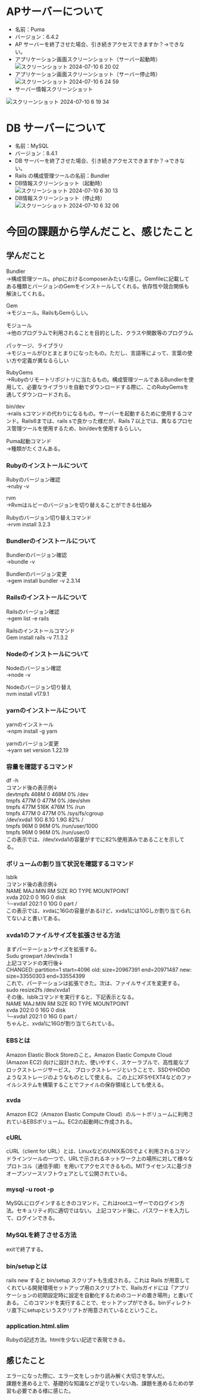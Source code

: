 # APサーバーについて
- 名前：Puma 
- バージョン：6.4.2
- AP サーバーを終了させた場合、引き続きアクセスできますか？→できない。
- アプリケーション画面スクリーンショット（サーバー起動時）
![スクリーンショット 2024-07-10 6 20 02](https://github.com/kima-s/forAWS/assets/130459578/a8a31480-7563-4468-a87a-7cb07c444e33)
- アプリケーション画面スクリーンショット（サーバー停止時）
![スクリーンショット 2024-07-10 6 24 59](https://github.com/kima-s/forAWS/assets/130459578/fa21de20-8aae-4dec-be8d-1d0378d1552e)
- サーバー情報スクリーンショット

![スクリーンショット 2024-07-10 6 19 34](https://github.com/kima-s/forAWS/assets/130459578/972cd610-76ea-42cb-8709-7464c7ba5398)

# DB サーバーについて
- 名前：MySQL
- バージョン：8.4.1
- DB サーバーを終了させた場合、引き続きアクセスできますか？→できない。
- Rails の構成管理ツールの名前：Bundler
- DB情報スクリーンショット（起動時）
![スクリーンショット 2024-07-10 6 30 13](https://github.com/kima-s/forAWS/assets/130459578/259467b6-8006-4f7c-add8-6032eb31cade)
- DB情報スクリーンショット（停止時）
![スクリーンショット 2024-07-10 6 32 06](https://github.com/kima-s/forAWS/assets/130459578/3c13197f-0075-43ad-b325-8d02700aebc7)

# 今回の課題から学んだこと、感じたこと
## 学んだこと
Bundler　  
→構成管理ツール。phpにおけるcomposerみたいな感じ。Gemfileに記載してある種類とバージョンのGemをインストールしてくれる。依存性や競合関係も解決してくれる。

Gem  
→モジュール。RailsもGemらしい。

モジュール   
→他のプログラムで利用されることを目的とした、クラスや関数等のプログラム

パッケージ、ライブラリ   
→モジュールがひとまとまりになったもの。ただし、言語等によって、言葉の使い方や定義が異なるらしい

RubyGems   
→Rubyのリモートリポジトリに当たるもの。構成管理ツールであるBundlerを使用して、必要なライブラリを自動でダウンロードする際に、このRubyGemsを通してダウンロードされる。

bin/dev   
→rails sコマンドの代わりになるもの。サーバーを起動するために使用するコマンド。Rails6までは、rails sで良かった様だが、Rails７以上では、異なるプロセス管理ツールを使用するため、bin/devを使用するらしい。

Puma起動コマンド   
→種類がたくさんある。

### Rubyのインストールについて
Rubyのバージョン確認   
→ruby -v

rvm   
→Rvmはルビーのバージョンを切り替えることができる仕組み

Rubyのバージョン切り替えコマンド   
→rvm install 3.2.3

### Bundlerのインストールについて
Bundlerのバージョン確認   
→bundle -v

Bundlerのバージョン変更   
→gem install bundler -v 2.3.14

### Railsのインストールについて
Railsのバージョン確認   
→gem list -e rails

Railsのインストールコマンド   
Gem install rails -v 7.1.3.2

### Nodeのインストールについて
Nodeのバージョン確認   
→node -v

Nodeのバージョン切り替え   
nvm install v17.9.1

### yarnのインストールについて
yarnのインストール   
→npm install -g yarn

yarnのバージョン変更   
→yarn set version 1.22.19

### 容量を確認するコマンド
df -h   
コマンド後の表示例↓   
devtmpfs        468M     0  468M   0% /dev   
tmpfs           477M     0  477M   0% /dev/shm   
tmpfs           477M  516K  476M   1% /run   
tmpfs           477M     0  477M   0% /sys/fs/cgroup   
/dev/xvda1       10G  8.1G  1.9G  82% /   
tmpfs            96M     0   96M   0% /run/user/1000   
tmpfs            96M     0   96M   0% /run/user/0      
 この表示では、/dev/xvda1の容量がすでに82%使用済みであることを示してる。

### ボリュームの割り当て状況を確認するコマンド   
lsblk   
コマンド後の表示例↓   
NAME    MAJ:MIN RM SIZE RO TYPE MOUNTPOINT   
xvda    202:0    0  16G  0 disk    
└─xvda1 202:1    0  10G  0 part /   
この表示では、xvdaに16Gの容量があるけど、xvda1には10Gしか割り当てられてないよと書いてある。

### xvda1のファイルサイズを拡張させる方法
まずパーテーションサイズを拡張する。   
Sudu growpart /dev/xvda 1   
上記コマンドの実行後↓      
CHANGED: partition=1 start=4096 old: size=20967391 end=20971487 new: size=33550303 end=33554399   
これで、パーテーションは拡張できた。次は、ファイルサイズを変更する。   
sudo resize2fs /dev/xvda1   
その後、lsblkコマンドを実行すると、下記表示となる。   
NAME    MAJ:MIN RM SIZE RO TYPE MOUNTPOINT   
xvda    202:0    0  16G  0 disk    
└─xvda1 202:1    0  16G  0 part /   
ちゃんと、xvda1に16Gが割り当てられている。

### EBSとは
Amazon Elastic Block Storeのこと。Amazon Elastic Compute Cloud (Amazon EC2) 向けに設計された、使いやすく、スケーラブルで、高性能なブロックストレージサービス。
ブロックストレージということで、SSDやHDDのようなストレージのようなものとして使える。 この上にXFSやEXT4などのファイルシステムを構築することでファイルの保存領域としても使える。

### xvda
Amazon EC2（Amazon Elastic Compute Cloud）のルートボリュームに利用されているEBSボリューム。EC2の起動時に作成される。

### cURL
cURL（client for URL）とは、LinuxなどのUNIX系OSでよく利用されるコマンドラインツールの一つで、URLで示されるネットワーク上の場所に対して様々なプロトコル（通信手順）を用いてアクセスできるもの。MITライセンスに基づきオープンソースソフトウェアとして公開されている。

### mysql -u root -p
MySQLにログインするときのコマンド。これはrootユーザーでのログイン方法。セキュリティ的に適切ではない。
上記コマンド後に、パスワードを入力して、ログインできる。

### MySQLを終了させる方法
exitで終了する。

### bin/setupとは
rails new すると bin/setup スクリプトも生成される。これは Rails が用意してくれている開発環境セットアップ用のスクリプトで、Railsガイドには「アプリケーションの初期設定時に設定を自動化するためのコードの置き場所」と書いてある。
このコマンドを実行することで、セットアップができる。binディレクトリ直下にsetupというスクリプトが用意されているとということ。

### application.html.slim
Rubyの記述方法。htmlを少ない記述で表現できる。

## 感じたこと
エラーになった際に、エラー文をしっかり読み解く大切さを学んだ。   
課題を進める上で、基礎的な知識などが足りていない為、課題を進めるための学習も必要である様に感じた。
